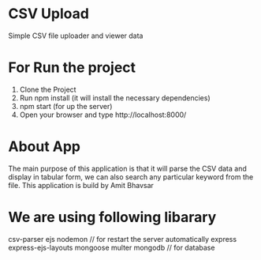# CSV Upload
Simple CSV file uploader and viewer data


# For Run the project
1. Clone the Project
2. Run npm install (it will install the necessary dependencies)
3. npm start (for up the server)
5. Open your browser and type http://localhost:8000/


# About App
The main purpose of this application is that it will parse the CSV data 
and display in tabular form, we can also search any particular keyword from the file.
This application is build by Amit Bhavsar

# We are using following libarary
csv-parser
ejs
nodemon // for restart the server automatically
express
express-ejs-layouts
mongoose
multer
mongodb // for database